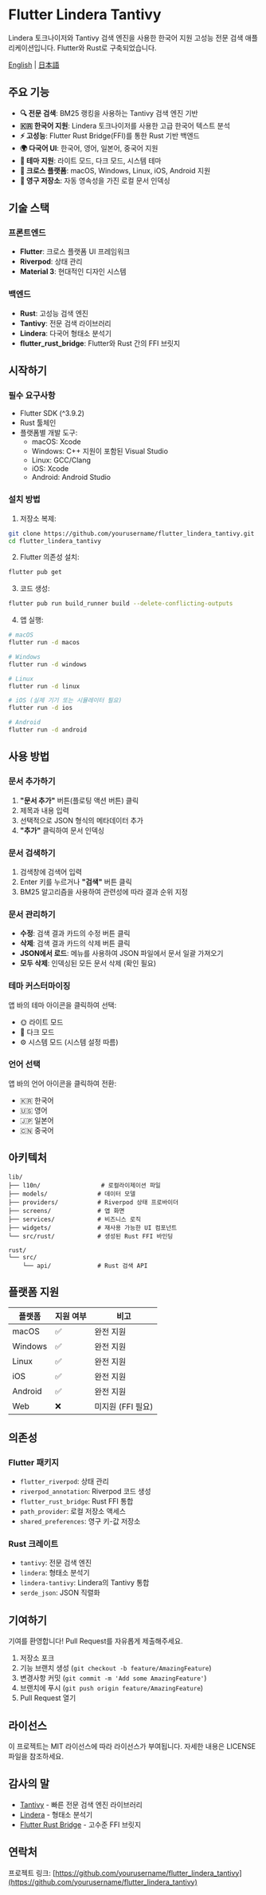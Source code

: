 # Flutter Lindera Tantivy

Lindera 토크나이저와 Tantivy 검색 엔진을 사용한 한국어 지원 고성능 전문 검색 애플리케이션입니다. Flutter와 Rust로 구축되었습니다.

[English](README.md) | [日本語](README.ja.md)

## 주요 기능

- **🔍 전문 검색**: BM25 랭킹을 사용하는 Tantivy 검색 엔진 기반
- **🇰🇷 한국어 지원**: Lindera 토크나이저를 사용한 고급 한국어 텍스트 분석
- **⚡ 고성능**: Flutter Rust Bridge(FFI)를 통한 Rust 기반 백엔드
- **🌍 다국어 UI**: 한국어, 영어, 일본어, 중국어 지원
- **🎨 테마 지원**: 라이트 모드, 다크 모드, 시스템 테마
- **📱 크로스 플랫폼**: macOS, Windows, Linux, iOS, Android 지원
- **💾 영구 저장소**: 자동 영속성을 가진 로컬 문서 인덱싱

## 기술 스택

### 프론트엔드
- **Flutter**: 크로스 플랫폼 UI 프레임워크
- **Riverpod**: 상태 관리
- **Material 3**: 현대적인 디자인 시스템

### 백엔드
- **Rust**: 고성능 검색 엔진
- **Tantivy**: 전문 검색 라이브러리
- **Lindera**: 다국어 형태소 분석기
- **flutter_rust_bridge**: Flutter와 Rust 간의 FFI 브릿지

## 시작하기

### 필수 요구사항

- Flutter SDK (^3.9.2)
- Rust 툴체인
- 플랫폼별 개발 도구:
  - macOS: Xcode
  - Windows: C++ 지원이 포함된 Visual Studio
  - Linux: GCC/Clang
  - iOS: Xcode
  - Android: Android Studio

### 설치 방법

1. 저장소 복제:
```bash
git clone https://github.com/yourusername/flutter_lindera_tantivy.git
cd flutter_lindera_tantivy
```

2. Flutter 의존성 설치:
```bash
flutter pub get
```

3. 코드 생성:
```bash
flutter pub run build_runner build --delete-conflicting-outputs
```

4. 앱 실행:
```bash
# macOS
flutter run -d macos

# Windows
flutter run -d windows

# Linux
flutter run -d linux

# iOS (실제 기기 또는 시뮬레이터 필요)
flutter run -d ios

# Android
flutter run -d android
```

## 사용 방법

### 문서 추가하기

1. **"문서 추가"** 버튼(플로팅 액션 버튼) 클릭
2. 제목과 내용 입력
3. 선택적으로 JSON 형식의 메타데이터 추가
4. **"추가"** 클릭하여 문서 인덱싱

### 문서 검색하기

1. 검색창에 검색어 입력
2. Enter 키를 누르거나 **"검색"** 버튼 클릭
3. BM25 알고리즘을 사용하여 관련성에 따라 결과 순위 지정

### 문서 관리하기

- **수정**: 검색 결과 카드의 수정 버튼 클릭
- **삭제**: 검색 결과 카드의 삭제 버튼 클릭
- **JSON에서 로드**: 메뉴를 사용하여 JSON 파일에서 문서 일괄 가져오기
- **모두 삭제**: 인덱싱된 모든 문서 삭제 (확인 필요)

### 테마 커스터마이징

앱 바의 테마 아이콘을 클릭하여 선택:
- 🌞 라이트 모드
- 🌙 다크 모드
- ⚙️ 시스템 모드 (시스템 설정 따름)

### 언어 선택

앱 바의 언어 아이콘을 클릭하여 전환:
- 🇰🇷 한국어
- 🇺🇸 영어
- 🇯🇵 일본어
- 🇨🇳 중국어

## 아키텍처

```
lib/
├── l10n/                 # 로컬라이제이션 파일
├── models/              # 데이터 모델
├── providers/           # Riverpod 상태 프로바이더
├── screens/             # 앱 화면
├── services/            # 비즈니스 로직
├── widgets/             # 재사용 가능한 UI 컴포넌트
└── src/rust/            # 생성된 Rust FFI 바인딩

rust/
└── src/
    └── api/             # Rust 검색 API
```

## 플랫폼 지원

| 플랫폼    | 지원 여부 | 비고 |
|----------|-----------|------|
| macOS    | ✅ | 완전 지원 |
| Windows  | ✅ | 완전 지원 |
| Linux    | ✅ | 완전 지원 |
| iOS      | ✅ | 완전 지원 |
| Android  | ✅ | 완전 지원 |
| Web      | ❌ | 미지원 (FFI 필요) |

## 의존성

### Flutter 패키지
- `flutter_riverpod`: 상태 관리
- `riverpod_annotation`: Riverpod 코드 생성
- `flutter_rust_bridge`: Rust FFI 통합
- `path_provider`: 로컬 저장소 액세스
- `shared_preferences`: 영구 키-값 저장소

### Rust 크레이트
- `tantivy`: 전문 검색 엔진
- `lindera`: 형태소 분석기
- `lindera-tantivy`: Lindera의 Tantivy 통합
- `serde_json`: JSON 직렬화

## 기여하기

기여를 환영합니다! Pull Request를 자유롭게 제출해주세요.

1. 저장소 포크
2. 기능 브랜치 생성 (`git checkout -b feature/AmazingFeature`)
3. 변경사항 커밋 (`git commit -m 'Add some AmazingFeature'`)
4. 브랜치에 푸시 (`git push origin feature/AmazingFeature`)
5. Pull Request 열기

## 라이선스

이 프로젝트는 MIT 라이선스에 따라 라이선스가 부여됩니다. 자세한 내용은 LICENSE 파일을 참조하세요.

## 감사의 말

- [Tantivy](https://github.com/tantivy-search/tantivy) - 빠른 전문 검색 엔진 라이브러리
- [Lindera](https://github.com/lindera-morphology/lindera) - 형태소 분석기
- [Flutter Rust Bridge](https://github.com/fzyzcjy/flutter_rust_bridge) - 고수준 FFI 브릿지

## 연락처

프로젝트 링크: [https://github.com/yourusername/flutter_lindera_tantivy](https://github.com/yourusername/flutter_lindera_tantivy)
